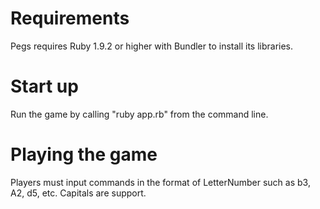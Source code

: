 # Requirements
Pegs requires Ruby 1.9.2 or higher with Bundler to install its libraries.

# Start up
Run the game by calling "ruby app.rb" from the command line.

# Playing the game
Players must input commands in the format of LetterNumber such as b3, A2, d5, etc. Capitals are support.